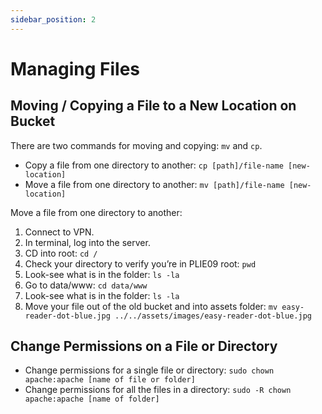 ```yaml
---
sidebar_position: 2
---
```


# Managing Files

## Moving / Copying a File to a New Location on Bucket

There are two commands for moving and copying: `mv` and `cp`.
- Copy a file from one directory to another: `cp [path]/file-name [new-location]`
- Move a file from one directory to another: `mv [path]/file-name [new-location]`

Move a file from one directory to another:
1. Connect to VPN.
1. In terminal, log into the server.
1. CD into root: `cd /`
1. Check your directory to verify you’re in PLIE09 root: `pwd`
1. Look-see what is in the folder: `ls -la`
1. Go to data/www: `cd data/www`
1. Look-see what is in the folder: `ls -la`
1. Move your file out of the old bucket and into assets folder: `mv easy-reader-dot-blue.jpg ../../assets/images/easy-reader-dot-blue.jpg`

## Change Permissions on a File or Directory

- Change permissions for a single file or directory: `sudo chown apache:apache [name of file or folder]`
- Change permissions for all the files in a directory: `sudo -R chown apache:apache [name of folder]`
